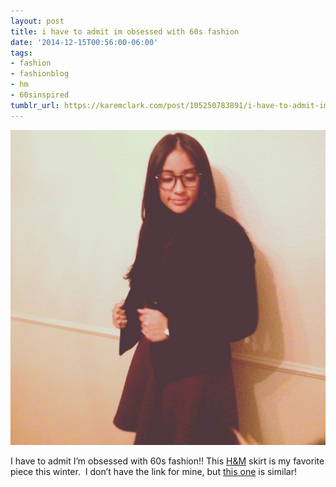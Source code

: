 ```yaml
---
layout: post
title: i have to admit im obsessed with 60s fashion
date: '2014-12-15T00:56:00-06:00'
tags:
- fashion
- fashionblog
- hm
- 60sinspired
tumblr_url: https://karemclark.com/post/105250783891/i-have-to-admit-im-obsessed-with-60s-fashion
---
```

 ![](/tumblr_files/tumblr_ngm3afsOa41u2lcj1o1_1280.jpg)  

I have to admit I’m obsessed with 60s fashion!! This [H&M](http://www.hm.com/us/) skirt is my favorite piece this winter. &nbsp;I don’t have the link for mine, but [this one](http://www.hm.com/us/product/26676?article=26676-L) is similar!

